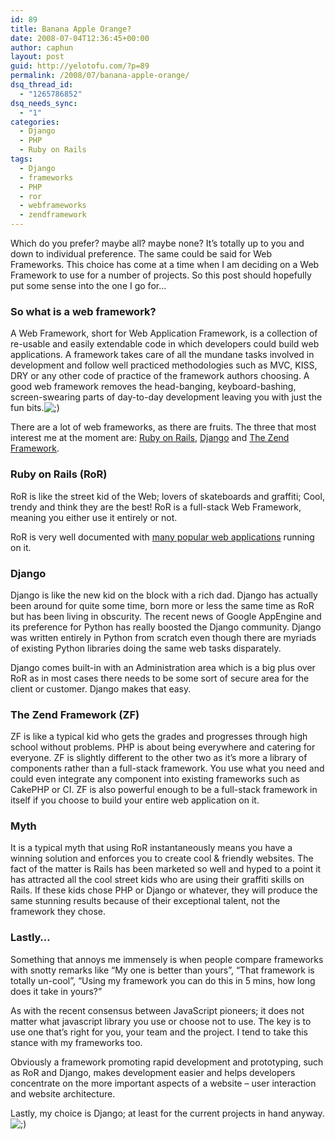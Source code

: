 ```yaml
---
id: 89
title: Banana Apple Orange?
date: 2008-07-04T12:36:45+00:00
author: caphun
layout: post
guid: http://yelotofu.com/?p=89
permalink: /2008/07/banana-apple-orange/
dsq_thread_id:
  - "1265786852"
dsq_needs_sync:
  - "1"
categories:
  - Django
  - PHP
  - Ruby on Rails
tags:
  - Django
  - frameworks
  - PHP
  - ror
  - webframeworks
  - zendframework
---
```

Which do you prefer? maybe all? maybe none? It&#8217;s totally up to you and down to individual preference. The same could be said for Web Frameworks. This choice has come at a time when I am deciding on a Web Framework to use for a number of projects. So this post should hopefully put some sense into the one I go for&#8230;

### So what is a web framework?

A Web Framework, short for Web Application Framework, is a collection of re-usable and easily extendable code in which developers could build web applications. A framework takes care of all the mundane tasks involved in development and follow well practiced methodologies such as MVC, KISS, DRY or any other code of practice of the framework authors choosing. A good web framework removes the head-banging, keyboard-bashing, screen-swearing parts of day-to-day development leaving you with just the fun bits.<img src="http://localhost:8888/wp-includes/images/smilies/icon_wink.gif" alt=";)" class="wp-smiley" /> 

There are a lot of web frameworks, as there are fruits. The three that most interest me at the moment are: [Ruby on Rails](http://rubyonrails.org), [Django](http://djangoproject.com) and [The Zend Framework](http://framework.zend.com/).

### Ruby on Rails (RoR)

RoR is like the street kid of the Web; lovers of skateboards and graffiti; Cool, trendy and think they are the best! RoR is a full-stack Web Framework, meaning you either use it entirely or not.

RoR is very well documented with [many popular web applications](http://rubyonrails.org/applications) running on it.

### Django

Django is like the new kid on the block with a rich dad. Django has actually been around for quite some time, born more or less the same time as RoR but has been living in obscurity. The recent news of Google AppEngine and its preference for Python has really boosted the Django community. Django was written entirely in Python from scratch even though there are myriads of existing Python libraries doing the same web tasks disparately.

Django comes built-in with an Administration area which is a big plus over RoR as in most cases there needs to be some sort of secure area for the client or customer. Django makes that easy.

### The Zend Framework (ZF)

ZF is like a typical kid who gets the grades and progresses through high school without problems. PHP is about being everywhere and catering for everyone. ZF is slightly different to the other two as it&#8217;s more a library of components rather than a full-stack framework. You use what you need and could even integrate any component into existing frameworks such as CakePHP or CI. ZF is also powerful enough to be a full-stack framework in itself if you choose to build your entire web application on it.

### Myth

It is a typical myth that using RoR instantaneously means you have a winning solution and enforces you to create cool & friendly websites. The fact of the matter is Rails has been marketed so well and hyped to a point it has attracted all the cool street kids who are using their graffiti skills on Rails. If these kids chose PHP or Django or whatever, they will produce the same stunning results because of their exceptional talent, not the framework they chose.

### Lastly&#8230;

Something that annoys me immensely is when people compare frameworks with snotty remarks like &#8220;My one is better than yours&#8221;, &#8220;That framework is totally un-cool&#8221;, &#8220;Using my framework you can do this in 5 mins, how long does it take in yours?&#8221;

As with the recent consensus between JavaScript pioneers; it does not matter what javascript library you use or choose not to use. The key is to use one that&#8217;s right for you, your team and the project. I tend to take this stance with my frameworks too.

Obviously a framework promoting rapid development and prototyping, such as RoR and Django, makes development easier and helps developers concentrate on the more important aspects of a website &#8211; user interaction and website architecture.

Lastly, my choice is Django; at least for the current projects in hand anyway.<img src="http://localhost:8888/wp-includes/images/smilies/icon_wink.gif" alt=";)" class="wp-smiley" />